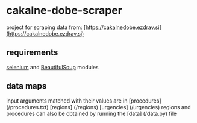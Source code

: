 # cakalne-dobe-scraper

project for scraping data from: [https://cakalnedobe.ezdrav.si](https://cakalnedobe.ezdrav.si)

## requirements

[selenium](https://pypi.python.org/pypi/selenium) and [BeautifulSoup](https://www.crummy.com/software/BeautifulSoup/bs4/doc/) modules

## data maps

input arguments matched with their values are in [procedures] (/procedures.txt) [regions] (/regions) [urgencies] (/urgencies)
regions and procedures can also be obtained by running the [data] (/data.py) file
